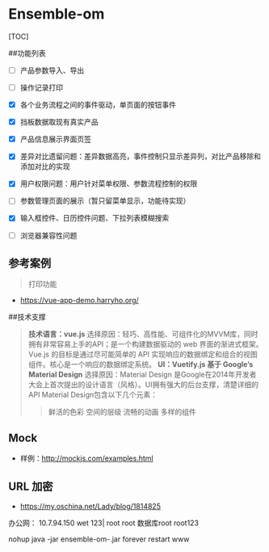 # Ensemble-om
[TOC]

##功能列表
- [ ] 产品参数导入、导出
- [ ] 操作记录打印
- [X] 各个业务流程之间的事件驱动，单页面的按钮事件
- [X] 挡板数据取现有真实产品
- [X] 产品信息展示界面页签
- [X] 差异对比遗留问题：差异数据高亮，事件控制只显示差异列，对比产品移除和添加对比的实现
- [X] 用户权限问题：用户针对菜单权限、参数流程控制的权限
- [ ] 参数管理页面的展示（暂只留菜单显示，功能待实现）
- [X] 输入框控件、日历控件问题、下拉列表模糊搜索
- [ ] 浏览器兼容性问题


## 参考案例
> 打印功能
- https://vue-app-demo.harryho.org/

##技术支撑
> **技术语言：vue.js**
> 选择原因：轻巧、高性能、可组件化的MVVM库，同时拥有非常容易上手的API；是一个构建数据驱动的 web 界面的渐进式框架。Vue.js 的目标是通过尽可能简单的 API 实现响应的数据绑定和组合的视图组件。核心是一个响应的数据绑定系统。
> **UI：Vuetify.js 基于 Google’s Material Design**
> 选择原因：Material Design 是Google在2014年开发者大会上首次提出的设计语言（风格）。UI拥有强大的后台支撑，清楚详细的API
> Material Design包含以下几个元素：
> > 鲜活的色彩
> > 空间的层级
> > 流畅的动画
> > 多样的组件

## Mock
- 样例：http://mockjs.com/examples.html

## URL 加密
- https://my.oschina.net/Lady/blog/1814825


办公网： 10.7.94.150  wet	123| root root 数据库root root123

nohup java -jar ensemble-om-.jar
forever restart www